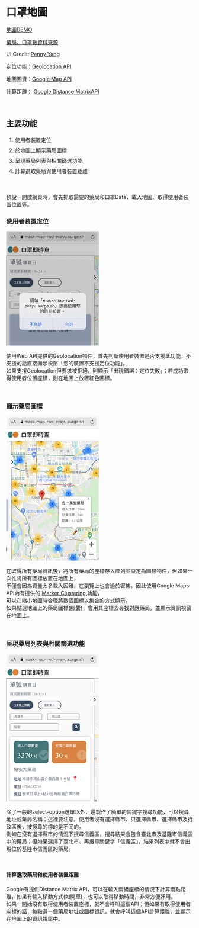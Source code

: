 <h1>口罩地圖</h1>
<p><a href="https://mask-map-rwd-evayu.surge.sh/">地圖DEMO</a></p>
<p><a href="https://raw.githubusercontent.com/kiang/pharmacies/master/json/points.json">藥局、口罩數資料來源</a></p>
<p>UI Credit: <a href="https://challenge.thef2e.com/user/3405?schedule=4432#works-4432">Penny Yang</a></p>
<p>定位功能：<a href="https://developer.mozilla.org/zh-TW/docs/Web/API/Geolocation/Using_geolocation">Geolocation API</a>
<p>地圖圖資：<a href="https://developers.google.com/maps/documentation/javascript/overview">Google Map API</a></p>
</p>
<p>計算距離：
<a href="https://developers.google.com/maps/documentation/distance-matrix/overview">Google Distance MatrixAPI</a>
</p>
<br>
<h2>主要功能</h2>
<ol style="line-height: 2;">
  <li>使用者裝置定位</li>
  <li>於地圖上顯示藥局圖標</li>
  <li>呈現藥局列表與相關篩選功能</li>
  <li>計算選取藥局與使用者裝置距離</li>
</ol>
<br>
<p>預設一開啟網頁時，會先抓取需要的藥局和口罩Data、載入地圖、取得使用者裝置位置等。</p>
<h3>使用者裝置定位</h3>
<img src="./images/maskMap_locate.PNG" alt="get_user_location">
<p>
  使用Web API提供的Geolocation物件，首先判斷使用者裝置是否支援此功能，不支援的話直接顯示視窗「您的裝置不支援定位功能」。
   <br>
   如果支援Geolocation但要求被拒絕，則顯示「出現錯誤：定位失敗」；若成功取得使用者位置座標，則在地圖上放置紅色圖標。
</p>
<br>
<h3>顯示藥局圖標</h3>
<img src="./images/maskMap_markerClustering.jpg" alt="map_marker_clustering">
<p>
  在取得所有藥局資訊後，將所有藥局的座標存入陣列並設定為圖標物件，但如果一次性將所有圖標放置在地圖上，
  <br>
  不僅會因為資量太多載入困難，在瀏覽上也會過於密集，因此使用Google Maps API內有提供的
  <a href="https://developers.google.com/maps/documentation/javascript/marker-clustering"> Marker Clustering </a>
  功能，
  <br>
  可以在縮小地圖時合理將數個圖標以集合的方式顯示。
  <br>
  如果點選地圖上的藥局圖標(膠囊)，會用其座標去尋找對應藥局，並顯示資訊視窗在地圖上。
</p>

<br>
<h3>呈現藥局列表與相關篩選功能</h3>
<img src="./images/maskMap_list.jpg" alt="result_list">
<p>
  除了一般的select-option選單以外，還製作了簡單的關鍵字搜尋功能，可以搜尋地址或藥局名稱；這裡要注意，使用者沒有選擇縣市、只選擇縣市、選擇縣市及行政區後，被搜尋的標的是不同的。
  <br>
  例如在沒有選擇縣市的情況下搜尋信義區，搜尋結果會包含臺北市及基隆市信義區中的藥局；但如果選擇了臺北市、再搜尋關鍵字「信義區」，結果列表中就不會出現位於基隆市信義區的藥局。
</p>

<br>
<h4>計算選取藥局和使用者裝置距離</h4>
<p>
  Google有提供Distance Matrix API，可以在輸入兩組座標的情況下計算兩點距離，如果有輸入移動方式(如開車)，也可以取得移動時間，非常方便好用。
  <br>
  如果一開始沒有取得使用者裝置座標，就不會呼叫這個API；但如果有取得使用者座標的話，每點選一個藥局地址或圖標資訊，就會呼叫這個API計算距離，並顯示在地圖上的資訊視窗中。
</p>
